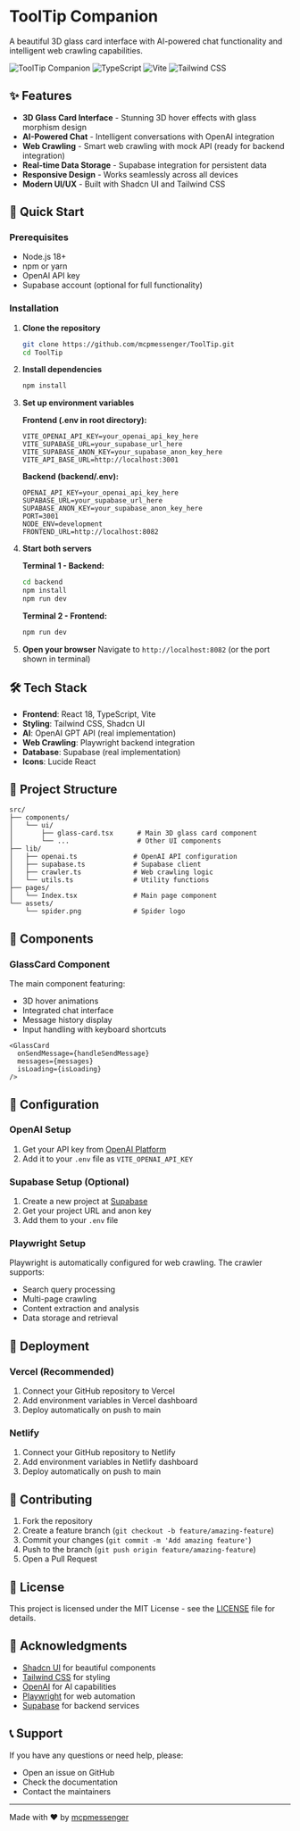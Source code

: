 # ToolTip Companion

A beautiful 3D glass card interface with AI-powered chat functionality and intelligent web crawling capabilities.

![ToolTip Companion](https://img.shields.io/badge/React-18-blue) ![TypeScript](https://img.shields.io/badge/TypeScript-5.0-blue) ![Vite](https://img.shields.io/badge/Vite-5.0-purple) ![Tailwind CSS](https://img.shields.io/badge/Tailwind-3.0-cyan)

## ✨ Features

- **3D Glass Card Interface** - Stunning 3D hover effects with glass morphism design
- **AI-Powered Chat** - Intelligent conversations with OpenAI integration
- **Web Crawling** - Smart web crawling with mock API (ready for backend integration)
- **Real-time Data Storage** - Supabase integration for persistent data
- **Responsive Design** - Works seamlessly across all devices
- **Modern UI/UX** - Built with Shadcn UI and Tailwind CSS

## 🚀 Quick Start

### Prerequisites

- Node.js 18+ 
- npm or yarn
- OpenAI API key
- Supabase account (optional for full functionality)

### Installation

1. **Clone the repository**
   ```bash
   git clone https://github.com/mcpmessenger/ToolTip.git
   cd ToolTip
   ```

2. **Install dependencies**
   ```bash
   npm install
   ```

3. **Set up environment variables**
   
   **Frontend (.env in root directory):**
   ```env
   VITE_OPENAI_API_KEY=your_openai_api_key_here
   VITE_SUPABASE_URL=your_supabase_url_here
   VITE_SUPABASE_ANON_KEY=your_supabase_anon_key_here
   VITE_API_BASE_URL=http://localhost:3001
   ```
   
   **Backend (backend/.env):**
   ```env
   OPENAI_API_KEY=your_openai_api_key_here
   SUPABASE_URL=your_supabase_url_here
   SUPABASE_ANON_KEY=your_supabase_anon_key_here
   PORT=3001
   NODE_ENV=development
   FRONTEND_URL=http://localhost:8082
   ```

4. **Start both servers**
   
   **Terminal 1 - Backend:**
   ```bash
   cd backend
   npm install
   npm run dev
   ```
   
   **Terminal 2 - Frontend:**
   ```bash
   npm run dev
   ```

5. **Open your browser**
   Navigate to `http://localhost:8082` (or the port shown in terminal)

## 🛠️ Tech Stack

- **Frontend**: React 18, TypeScript, Vite
- **Styling**: Tailwind CSS, Shadcn UI
- **AI**: OpenAI GPT API (real implementation)
- **Web Crawling**: Playwright backend integration
- **Database**: Supabase (real implementation)
- **Icons**: Lucide React

## 📁 Project Structure

```
src/
├── components/
│   └── ui/
│       ├── glass-card.tsx      # Main 3D glass card component
│       └── ...                 # Other UI components
├── lib/
│   ├── openai.ts              # OpenAI API configuration
│   ├── supabase.ts            # Supabase client
│   ├── crawler.ts             # Web crawling logic
│   └── utils.ts               # Utility functions
├── pages/
│   └── Index.tsx              # Main page component
└── assets/
    └── spider.png             # Spider logo
```

## 🎨 Components

### GlassCard Component

The main component featuring:
- 3D hover animations
- Integrated chat interface
- Message history display
- Input handling with keyboard shortcuts

```tsx
<GlassCard 
  onSendMessage={handleSendMessage}
  messages={messages}
  isLoading={isLoading}
/>
```

## 🔧 Configuration

### OpenAI Setup

1. Get your API key from [OpenAI Platform](https://platform.openai.com/api-keys)
2. Add it to your `.env` file as `VITE_OPENAI_API_KEY`

### Supabase Setup (Optional)

1. Create a new project at [Supabase](https://supabase.com)
2. Get your project URL and anon key
3. Add them to your `.env` file

### Playwright Setup

Playwright is automatically configured for web crawling. The crawler supports:
- Search query processing
- Multi-page crawling
- Content extraction and analysis
- Data storage and retrieval

## 🚀 Deployment

### Vercel (Recommended)

1. Connect your GitHub repository to Vercel
2. Add environment variables in Vercel dashboard
3. Deploy automatically on push to main

### Netlify

1. Connect your GitHub repository to Netlify
2. Add environment variables in Netlify dashboard
3. Deploy automatically on push to main

## 🤝 Contributing

1. Fork the repository
2. Create a feature branch (`git checkout -b feature/amazing-feature`)
3. Commit your changes (`git commit -m 'Add amazing feature'`)
4. Push to the branch (`git push origin feature/amazing-feature`)
5. Open a Pull Request

## 📝 License

This project is licensed under the MIT License - see the [LICENSE](LICENSE) file for details.

## 🙏 Acknowledgments

- [Shadcn UI](https://ui.shadcn.com/) for beautiful components
- [Tailwind CSS](https://tailwindcss.com/) for styling
- [OpenAI](https://openai.com/) for AI capabilities
- [Playwright](https://playwright.dev/) for web automation
- [Supabase](https://supabase.com/) for backend services

## 📞 Support

If you have any questions or need help, please:
- Open an issue on GitHub
- Check the documentation
- Contact the maintainers

---

Made with ❤️ by [mcpmessenger](https://github.com/mcpmessenger)